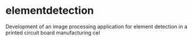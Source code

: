 # elementdetection
Development of an image processing application for element detection in a printed circuit board manufacturing cel
